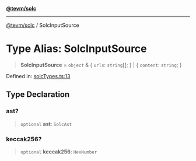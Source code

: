 [**@tevm/solc**](../README.md)

***

[@tevm/solc](../globals.md) / SolcInputSource

# Type Alias: SolcInputSource

> **SolcInputSource** = `object` & \{ `urls`: `string`[]; \} \| \{ `content`: `string`; \}

Defined in: [solcTypes.ts:13](https://github.com/evmts/tevm-monorepo/blob/main/bundler-packages/solc/src/solcTypes.ts#L13)

## Type Declaration

### ast?

> `optional` **ast**: `SolcAst`

### keccak256?

> `optional` **keccak256**: `HexNumber`
